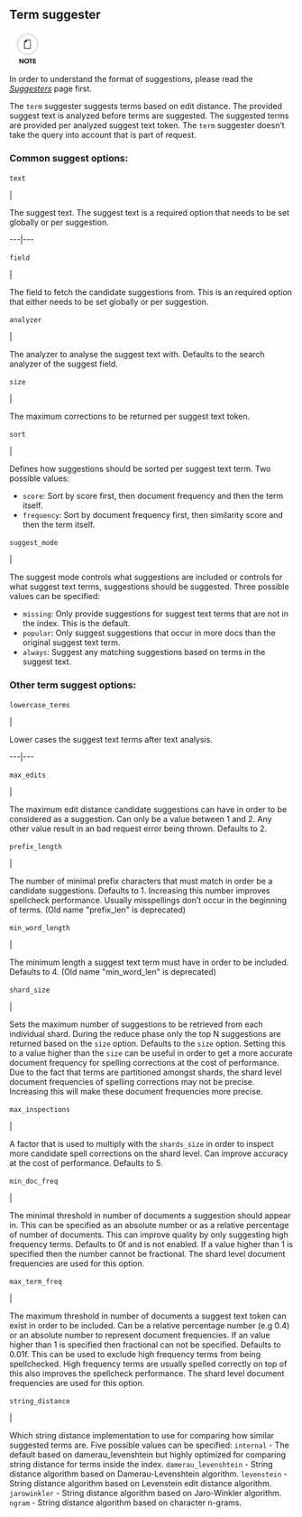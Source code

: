 ## Term suggester

![Note](images/icons/note.png)

In order to understand the format of suggestions, please read the [_Suggesters_](search-suggesters.html) page first.

The `term` suggester suggests terms based on edit distance. The provided suggest text is analyzed before terms are suggested. The suggested terms are provided per analyzed suggest text token. The `term` suggester doesn’t take the query into account that is part of request.

### Common suggest options:

`text`

| 

The suggest text. The suggest text is a required option that needs to be set globally or per suggestion.   
  
---|---  
  
`field`

| 

The field to fetch the candidate suggestions from. This is an required option that either needs to be set globally or per suggestion.   
  
`analyzer`

| 

The analyzer to analyse the suggest text with. Defaults to the search analyzer of the suggest field.   
  
`size`

| 

The maximum corrections to be returned per suggest text token.   
  
`sort`

| 

Defines how suggestions should be sorted per suggest text term. Two possible values: 

  * `score`: Sort by score first, then document frequency and then the term itself. 
  * `frequency`: Sort by document frequency first, then similarity score and then the term itself. 

  
  
`suggest_mode`

| 

The suggest mode controls what suggestions are included or controls for what suggest text terms, suggestions should be suggested. Three possible values can be specified: 

  * `missing`: Only provide suggestions for suggest text terms that are not in the index. This is the default. 
  * `popular`: Only suggest suggestions that occur in more docs than the original suggest text term. 
  * `always`: Suggest any matching suggestions based on terms in the suggest text. 

  
  
### Other term suggest options:

`lowercase_terms`

| 

Lower cases the suggest text terms after text analysis.   
  
---|---  
  
`max_edits`

| 

The maximum edit distance candidate suggestions can have in order to be considered as a suggestion. Can only be a value between 1 and 2. Any other value result in an bad request error being thrown. Defaults to 2.   
  
`prefix_length`

| 

The number of minimal prefix characters that must match in order be a candidate suggestions. Defaults to 1. Increasing this number improves spellcheck performance. Usually misspellings don’t occur in the beginning of terms. (Old name "prefix_len" is deprecated)   
  
`min_word_length`

| 

The minimum length a suggest text term must have in order to be included. Defaults to 4. (Old name "min_word_len" is deprecated)   
  
`shard_size`

| 

Sets the maximum number of suggestions to be retrieved from each individual shard. During the reduce phase only the top N suggestions are returned based on the `size` option. Defaults to the `size` option. Setting this to a value higher than the `size` can be useful in order to get a more accurate document frequency for spelling corrections at the cost of performance. Due to the fact that terms are partitioned amongst shards, the shard level document frequencies of spelling corrections may not be precise. Increasing this will make these document frequencies more precise.   
  
`max_inspections`

| 

A factor that is used to multiply with the `shards_size` in order to inspect more candidate spell corrections on the shard level. Can improve accuracy at the cost of performance. Defaults to 5.   
  
`min_doc_freq`

| 

The minimal threshold in number of documents a suggestion should appear in. This can be specified as an absolute number or as a relative percentage of number of documents. This can improve quality by only suggesting high frequency terms. Defaults to 0f and is not enabled. If a value higher than 1 is specified then the number cannot be fractional. The shard level document frequencies are used for this option.   
  
`max_term_freq`

| 

The maximum threshold in number of documents a suggest text token can exist in order to be included. Can be a relative percentage number (e.g 0.4) or an absolute number to represent document frequencies. If an value higher than 1 is specified then fractional can not be specified. Defaults to 0.01f. This can be used to exclude high frequency terms from being spellchecked. High frequency terms are usually spelled correctly on top of this also improves the spellcheck performance. The shard level document frequencies are used for this option.   
  
`string_distance`

| 

Which string distance implementation to use for comparing how similar suggested terms are. Five possible values can be specified: `internal` \- The default based on damerau_levenshtein but highly optimized for comparing string distance for terms inside the index. `damerau_levenshtein` \- String distance algorithm based on Damerau-Levenshtein algorithm. `levenstein` \- String distance algorithm based on Levenstein edit distance algorithm. `jarowinkler` \- String distance algorithm based on Jaro-Winkler algorithm. `ngram` \- String distance algorithm based on character n-grams. 
